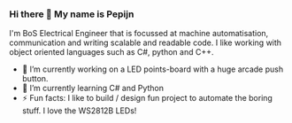 ### Hi there 👋 My name is Pepijn 

I'm BoS Electrical Engineer that is focussed at machine automatisation, communication and writing scalable and readable code. I like working with object oriented languages such as C#, python and C++.

- 🔭 I’m currently working on a LED points-board with a huge arcade push button. 
- 🌱 I’m currently learning C# and Python
- ⚡ Fun facts: I like to build / design fun project to automate the boring stuff. I love the WS2812B LEDs! 

<!--
**PepijnHogervorst/PepijnHogervorst** is a ✨ _special_ ✨ repository because its `README.md` (this file) appears on your GitHub profile.


- 💬 Ask me about ...
- 📫 How to reach me: ...
-->
